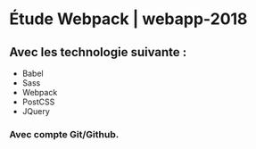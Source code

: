 # Étude Webpack | webapp-2018

## Avec les technologie suivante : 
- Babel
- Sass
- Webpack
- PostCSS
- JQuery

### Avec compte Git/Github.
